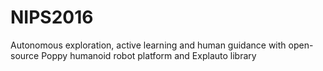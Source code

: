# NIPS2016
Autonomous exploration, active learning and human guidance with open-source Poppy humanoid robot platform and Explauto library
